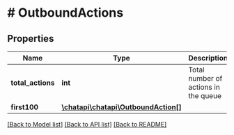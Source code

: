 # # OutboundActions

## Properties

Name | Type | Description | Notes
------------ | ------------- | ------------- | -------------
**total_actions** | **int** | Total number of actions in the queue | [optional] 
**first100** | [**\chatapi\chatapi\OutboundAction[]**](OutboundAction.md) |  | [optional] 

[[Back to Model list]](../../README.md#documentation-for-models) [[Back to API list]](../../README.md#documentation-for-api-endpoints) [[Back to README]](../../README.md)


